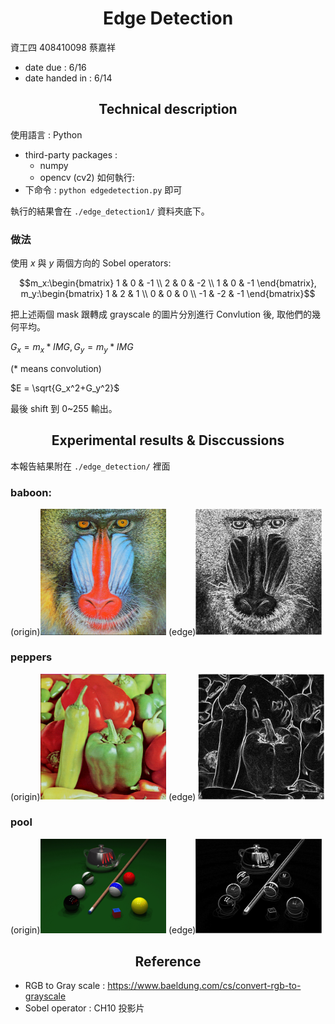 # <center>Edge Detection</center>

資工四 408410098 蔡嘉祥

- date due : 6/16
- date handed in : 6/14
<div style="break-after: page; page-break-after: always;"></div>

## <center>Technical description</center>

使用語言 : Python
- third-party packages :
  - numpy 
  - opencv (cv2)
如何執行: 
- 下命令 : ```python edgedetection.py``` 即可

執行的結果會在 ```./edge_detection1/``` 資料夾底下。

### 做法
使用 $x$ 與 $y$ 兩個方向的 Sobel operators:

$$m_x:\begin{bmatrix}
1 & 0 & -1 \\
2 & 0 & -2 \\
1 & 0 & -1
\end{bmatrix}, m_y:\begin{bmatrix}
1 & 2 & 1 \\
0 & 0 & 0 \\
-1 & -2 & -1
\end{bmatrix}$$

把上述兩個 mask 跟轉成 grayscale 的圖片分別進行 Convlution 後, 取他們的幾何平均。

$G_x = m_x \ast IMG, G_y = m_y \ast IMG$ 

(* means convolution)

$E = \sqrt{G_x^2+G_y^2}$

最後 shift 到 0~255 輸出。

<div style="break-after: page; page-break-after: always;"></div>

## <center>Experimental results & Disccussions</center>

本報告結果附在 ```./edge_detection/``` 裡面

### baboon:
(origin)<img src="./HW4_test_image/baboon.png" width="40%"> (edge)<img src="./edge_detection/baboon.png" width="40%">

### peppers
(origin)<img src="./HW4_test_image/peppers.png" width="40%"> (edge) <img src="./edge_detection/peppers.png" width="40%">

### pool
(origin)<img src="./HW4_test_image/pool.png" width="40%">  (edge)<img src="./edge_detection/pool.png" width="40%">

## <center>Reference</center>

- RGB to Gray scale : https://www.baeldung.com/cs/convert-rgb-to-grayscale
- Sobel operator : CH10 投影片